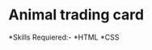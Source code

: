 # Animal trading card

*Skills Requiered:-
  *HTML
  *CSS










































































